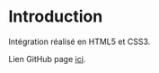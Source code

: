 # Introduction

Intégration réalisé en HTML5 et CSS3.

Lien GitHub page [ici](https://github.com/2024-devops-alt-dist/bibliomaniac-dynamic-N-M.git).